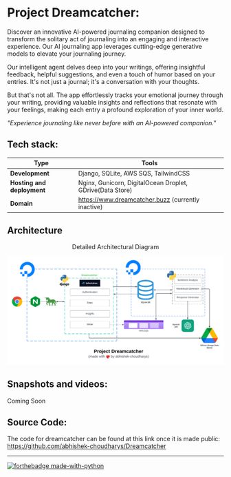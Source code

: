 # Project Dreamcatcher:
Discover an innovative AI-powered journaling companion designed to transform the solitary act of journaling into an engaging and interactive experience. Our AI journaling app leverages cutting-edge generative models to elevate your journaling journey.

Our intelligent agent delves deep into your writings, offering insightful feedback, helpful suggestions, and even a touch of humor based on your entries. It's not just a journal; it's a conversation with your thoughts.

But that's not all. The app effortlessly tracks your emotional journey through your writing, providing valuable insights and reflections that resonate with your feelings, making each entry a profound exploration of your inner world.

<i>"Experience journaling like never before with an AI-powered companion."</i>


## Tech stack:

| Type     | Tools |
| -------- | ------- |
| <b>Development</b>  | Django, SQLite, AWS SQS, TailwindCSS     |
| <b>Hosting and deployment</b> | Nginx, Gunicorn, DigitalOcean Droplet, GDrive(Data Store)     |
| <b>Domain</b>    | https://www.dreamcatcher.buzz (currently inactive)    |


## Architecture

<p style="text-align: center;">Detailed Architectural Diagram</p>

![Architecture Detailed](./data/dreamcatcher_arch.png)


## Snapshots and videos:

Coming Soon

## Source Code:
The code for dreamcatcher can be found at this link once it is made public:
https://github.com/abhishek-choudharys/Dreamcatcher

---
[![forthebadge made-with-python](http://ForTheBadge.com/images/badges/made-with-python.svg)](https://www.python.org/) 